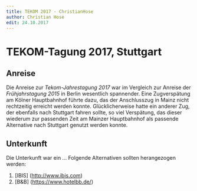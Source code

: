 ```yaml
---
title: TEKOM 2017 - ChristianHose
author: Christian Hose
edit: 24.10.2017
---
```


# TEKOM-Tagung 2017, Stuttgart

## __Anreise__
Die Anreise zur _Tekom-Jahrestagung 2017_ war im Vergleich zur Anreise der *Frühjahrstagung 2015* in Berlin wesentlich spannender.
Eine Zugverspätung am Kölner Hauptbahnhof führte dazu, das der Anschlusszug in Mainz nicht rechtzeitig erreicht werden konnte.
Glücklicherweise hatte ein anderer Zug, der ebenfalls nach Stuttgart fahren sollte, so viel Verspätung, das dieser wiederum zur
passenden Zeit am Mainzer Hauptbahnhof als passende Alternative nach Stuttgart genutzt werden konnte.

## Unterkunft
Die Unterkunft war ein ...
Folgende Alternativen sollten herangezogen werden:

1. [IBIS] (http://www.ibis.com)
2. [B&B] (https://www.hotelbb.de/)
